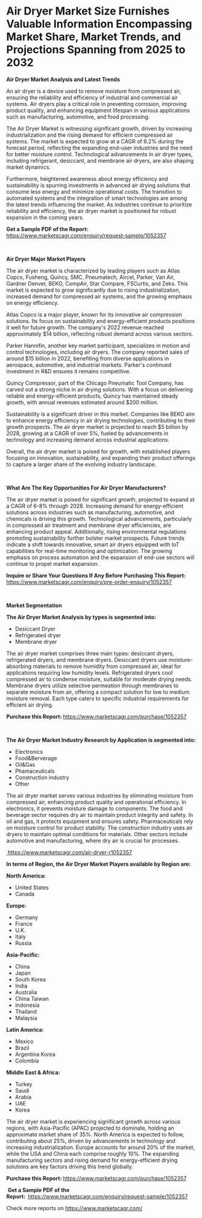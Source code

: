 <p><h1>Air Dryer Market Size Furnishes Valuable Information Encompassing Market Share, Market Trends, and Projections Spanning from 2025 to 2032</h1></p><p><strong>Air Dryer Market Analysis and Latest Trends</strong></p>
<p><p>An air dryer is a device used to remove moisture from compressed air, ensuring the reliability and efficiency of industrial and commercial air systems. Air dryers play a critical role in preventing corrosion, improving product quality, and enhancing equipment lifespan in various applications such as manufacturing, automotive, and food processing.</p><p>The Air Dryer Market is witnessing significant growth, driven by increasing industrialization and the rising demand for efficient compressed air systems. The market is expected to grow at a CAGR of 6.2% during the forecast period, reflecting the expanding end-user industries and the need for better moisture control. Technological advancements in air dryer types, including refrigerant, desiccant, and membrane air dryers, are also shaping market dynamics.</p><p>Furthermore, heightened awareness about energy efficiency and sustainability is spurring investments in advanced air drying solutions that consume less energy and minimize operational costs. The transition to automated systems and the integration of smart technologies are among the latest trends influencing the market. As industries continue to prioritize reliability and efficiency, the air dryer market is positioned for robust expansion in the coming years.</p></p>
<p><strong>Get a Sample PDF of the Report:&nbsp;</strong> <a href="https://www.marketscagr.com/enquiry/request-sample/1052357?utm_campaign=2667&utm_medium=2&utm_source=Github&utm_content=ia&utm_term=10042025&utm_id=air-dryer">https://www.marketscagr.com/enquiry/request-sample/1052357</a></p>
<p>&nbsp;</p>
<p><strong>Air Dryer Major Market Players</strong></p>
<p><p>The air dryer market is characterized by leading players such as Atlas Copco, Fusheng, Quincy, SMC, Pneumatech, Aircel, Parker, Van Air, Gardner Denver, BEKO, CompAir, Star Compare, FSCurtis, and Zeks. This market is expected to grow significantly due to rising industrialization, increased demand for compressed air systems, and the growing emphasis on energy efficiency.</p><p>Atlas Copco is a major player, known for its innovative air compression solutions. Its focus on sustainability and energy-efficient products positions it well for future growth. The company's 2022 revenue reached approximately $14 billion, reflecting robust demand across various sectors.</p><p>Parker Hannifin, another key market participant, specializes in motion and control technologies, including air dryers. The company reported sales of around $15 billion in 2022, benefiting from diverse applications in aerospace, automotive, and industrial markets. Parker's continued investment in R&D ensures it remains competitive.</p><p>Quincy Compressor, part of the Chicago Pneumatic Tool Company, has carved out a strong niche in air drying solutions. With a focus on delivering reliable and energy-efficient products, Quincy has maintained steady growth, with annual revenues estimated around $200 million.</p><p>Sustainability is a significant driver in this market. Companies like BEKO aim to enhance energy efficiency in air drying technologies, contributing to their growth prospects. The air dryer market is projected to reach $5 billion by 2028, growing at a CAGR of over 5%, fueled by advancements in technology and increasing demand across industrial applications.</p><p>Overall, the air dryer market is poised for growth, with established players focusing on innovation, sustainability, and expanding their product offerings to capture a larger share of the evolving industry landscape.</p></p>
<p>&nbsp;</p>
<p><strong>What Are The Key Opportunities For Air Dryer Manufacturers?</strong></p>
<p><p>The air dryer market is poised for significant growth, projected to expand at a CAGR of 6-8% through 2028. Increasing demand for energy-efficient solutions across industries such as manufacturing, automotive, and chemicals is driving this growth. Technological advancements, particularly in compressed air treatment and membrane dryer efficiencies, are enhancing product appeal. Additionally, rising environmental regulations promoting sustainability further bolster market prospects. Future trends indicate a shift towards innovative, smart air dryers equipped with IoT capabilities for real-time monitoring and optimization. The growing emphasis on process automation and the expansion of end-use sectors will continue to propel market expansion.</p></p>
<p><strong>Inquire or Share Your Questions If Any Before Purchasing This Report:</strong> <a href="https://www.marketscagr.com/enquiry/pre-order-enquiry/1052357?utm_campaign=2667&utm_medium=2&utm_source=Github&utm_content=ia&utm_term=10042025&utm_id=air-dryer">https://www.marketscagr.com/enquiry/pre-order-enquiry/1052357</a></p>
<p>&nbsp;</p>
<p><strong>Market Segmentation</strong></p>
<p><strong>The Air Dryer Market Analysis by types is segmented into:</strong></p>
<p><ul><li>Desiccant Dryer</li><li>Refrigerated dryer</li><li>Membrane dryer</li></ul></p>
<p><p>The air dryer market comprises three main types: desiccant dryers, refrigerated dryers, and membrane dryers. Desiccant dryers use moisture-absorbing materials to remove humidity from compressed air, ideal for applications requiring low humidity levels. Refrigerated dryers cool compressed air to condense moisture, suitable for moderate drying needs. Membrane dryers utilize selective permeation through membranes to separate moisture from air, offering a compact solution for low to medium moisture removal. Each type caters to specific industrial requirements for efficient air drying.</p></p>
<p><strong>Purchase this Report:&nbsp;</strong><a href="https://www.marketscagr.com/purchase/1052357?utm_campaign=2667&utm_medium=2&utm_source=Github&utm_content=ia&utm_term=10042025&utm_id=air-dryer">https://www.marketscagr.com/purchase/1052357</a></p>
<p>&nbsp;</p>
<p><strong>The Air Dryer Market Industry Research by Application is segmented into:</strong></p>
<p><ul><li>Electronics</li><li>Food&Berverage</li><li>Oil&Gas</li><li>Phamaceuticals</li><li>Construction industry</li><li>Other</li></ul></p>
<p><p>The air dryer market serves various industries by eliminating moisture from compressed air, enhancing product quality and operational efficiency. In electronics, it prevents moisture damage to components. The food and beverage sector requires dry air to maintain product integrity and safety. In oil and gas, it protects equipment and ensures safety. Pharmaceuticals rely on moisture control for product stability. The construction industry uses air dryers to maintain optimal conditions for materials. Other sectors include automotive and manufacturing, where dry air is crucial for processes.</p></p>
<p><a href="https://www.marketscagr.com/air-dryer-r1052357?utm_campaign=2667&utm_medium=2&utm_source=Github&utm_content=ia&utm_term=10042025&utm_id=air-dryer">&nbsp;https://www.marketscagr.com/air-dryer-r1052357</a></p>
<p><strong>In terms of Region, the Air Dryer Market Players available by Region are:</strong></p>
<p>
    <p> <strong> North America: </strong>
        <ul>
            <li>United States</li>
            <li>Canada</li>
        </ul>
        </p> 
    <p> <strong> Europe: </strong>
        <ul>
            <li>Germany</li>
            <li>France</li>
            <li>U.K.</li>
            <li>Italy</li>
            <li>Russia</li>
        </ul>
        </p> 
    <p> <strong> Asia-Pacific: </strong>
        <ul>
            <li>China</li>
            <li>Japan</li>
            <li>South Korea</li>
            <li>India</li>
            <li>Australia</li>
            <li>China Taiwan</li>
            <li>Indonesia</li>
            <li>Thailand</li>
            <li>Malaysia</li>
        </ul>
        </p> 
    <p> <strong> Latin America: </strong>
        <ul>
            <li>Mexico</li>
            <li>Brazil</li>
            <li>Argentina Korea</li>
            <li>Colombia</li>
        </ul>
        </p> 
    <p> <strong> Middle East & Africa: </strong>
        <ul>
            <li>Turkey</li>
            <li>Saudi</li>
            <li>Arabia</li>
            <li>UAE</li>
            <li>Korea</li>
        </ul>
    </p>
    </p>
<p><p>The air dryer market is experiencing significant growth across various regions, with Asia-Pacific (APAC) projected to dominate, holding an approximate market share of 35%. North America is expected to follow, contributing about 25%, driven by advancements in technology and increasing industrialization. Europe accounts for around 20% of the market, while the USA and China each comprise roughly 10%. The expanding manufacturing sectors and rising demand for energy-efficient drying solutions are key factors driving this trend globally.</p></p>
<p><strong>Purchase this Report: </strong><a href="https://www.marketscagr.com/purchase/1052357?utm_campaign=2667&utm_medium=2&utm_source=Github&utm_content=ia&utm_term=10042025&utm_id=air-dryer">https://www.marketscagr.com/purchase/1052357</a></p>
<p>&nbsp;<strong>Get a Sample PDF of the Report:&nbsp;&nbsp;</strong><a href="https://www.marketscagr.com/enquiry/request-sample/1052357?utm_campaign=2667&utm_medium=2&utm_source=Github&utm_content=ia&utm_term=10042025&utm_id=air-dryer">https://www.marketscagr.com/enquiry/request-sample/1052357</a></p>
<p><strong></strong></p>
<p>Check more reports on <a href="https://www.marketscagr.com/?utm_campaign=2667&utm_medium=2&utm_source=Github&utm_content=ia&utm_term=10042025&utm_id=air-dryer">https://www.marketscagr.com/</a></p>